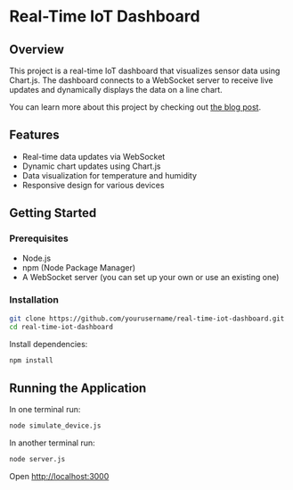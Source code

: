 # Real-Time IoT Dashboard

## Overview

This project is a real-time IoT dashboard that visualizes sensor data using Chart.js. The dashboard connects to a WebSocket server to receive live updates and dynamically displays the data on a line chart.

You can learn more about this project by checking out [the blog post](https://www.thatamazingprogrammer.com/building-a-real-time-iot-dashboard-with-harperdb-and-nodejs).

## Features

* Real-time data updates via WebSocket
* Dynamic chart updates using Chart.js
* Data visualization for temperature and humidity
* Responsive design for various devices

## Getting Started

### Prerequisites

* Node.js
* npm (Node Package Manager)
* A WebSocket server (you can set up your own or use an existing one)

### Installation

```bash
git clone https://github.com/yourusername/real-time-iot-dashboard.git
cd real-time-iot-dashboard
```

Install dependencies:

```bash
npm install
```

## Running the Application

In one terminal run:

```bash
node simulate_device.js 
```

In another terminal run:

```bash
node server.js 
```

Open [http://localhost:3000](http://localhost:3000/)
